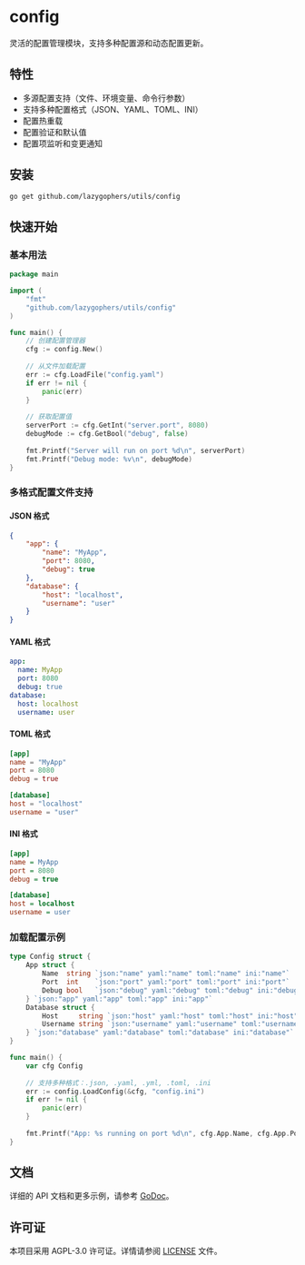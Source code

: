 # config

灵活的配置管理模块，支持多种配置源和动态配置更新。

## 特性

- 多源配置支持（文件、环境变量、命令行参数）
- 支持多种配置格式（JSON、YAML、TOML、INI）
- 配置热重载
- 配置验证和默认值
- 配置项监听和变更通知

## 安装

```bash
go get github.com/lazygophers/utils/config
```

## 快速开始

### 基本用法

```go
package main

import (
    "fmt"
    "github.com/lazygophers/utils/config"
)

func main() {
    // 创建配置管理器
    cfg := config.New()
    
    // 从文件加载配置
    err := cfg.LoadFile("config.yaml")
    if err != nil {
        panic(err)
    }
    
    // 获取配置值
    serverPort := cfg.GetInt("server.port", 8080)
    debugMode := cfg.GetBool("debug", false)
    
    fmt.Printf("Server will run on port %d\n", serverPort)
    fmt.Printf("Debug mode: %v\n", debugMode)
}
```

### 多格式配置文件支持

#### JSON 格式
```json
{
    "app": {
        "name": "MyApp",
        "port": 8080,
        "debug": true
    },
    "database": {
        "host": "localhost",
        "username": "user"
    }
}
```

#### YAML 格式
```yaml
app:
  name: MyApp
  port: 8080
  debug: true
database:
  host: localhost
  username: user
```

#### TOML 格式
```toml
[app]
name = "MyApp"
port = 8080
debug = true

[database]
host = "localhost"
username = "user"
```

#### INI 格式
```ini
[app]
name = MyApp
port = 8080
debug = true

[database]
host = localhost
username = user
```

### 加载配置示例

```go
type Config struct {
    App struct {
        Name  string `json:"name" yaml:"name" toml:"name" ini:"name"`
        Port  int    `json:"port" yaml:"port" toml:"port" ini:"port"`
        Debug bool   `json:"debug" yaml:"debug" toml:"debug" ini:"debug"`
    } `json:"app" yaml:"app" toml:"app" ini:"app"`
    Database struct {
        Host     string `json:"host" yaml:"host" toml:"host" ini:"host"`
        Username string `json:"username" yaml:"username" toml:"username" ini:"username"`
    } `json:"database" yaml:"database" toml:"database" ini:"database"`
}

func main() {
    var cfg Config
    
    // 支持多种格式：.json, .yaml, .yml, .toml, .ini
    err := config.LoadConfig(&cfg, "config.ini")
    if err != nil {
        panic(err)
    }
    
    fmt.Printf("App: %s running on port %d\n", cfg.App.Name, cfg.App.Port)
}
```

## 文档

详细的 API 文档和更多示例，请参考 [GoDoc](https://pkg.go.dev/github.com/lazygophers/utils/config)。

## 许可证

本项目采用 AGPL-3.0 许可证。详情请参阅 [LICENSE](../LICENSE) 文件。